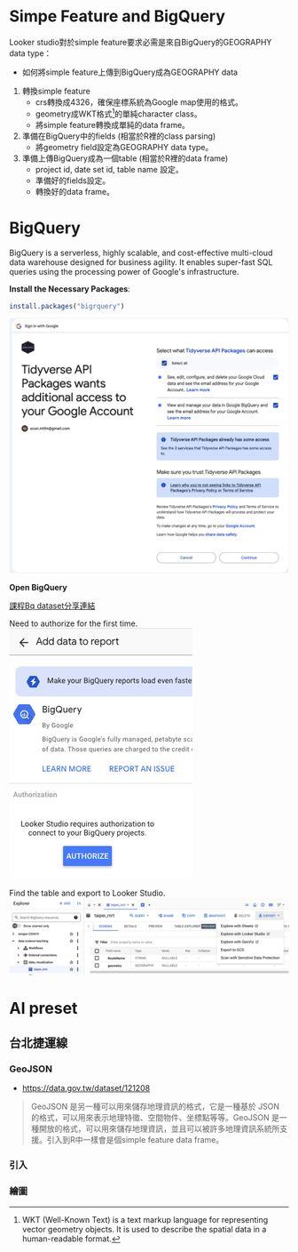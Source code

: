 # Simpe Feature and BigQuery

Looker studio對於simple feature要求必需是來自BigQuery的GEOGRAPHY data type：

   - 如何將simple feature上傳到BigQuery成為GEOGRAPHY data

1. 轉換simple feature
   - crs轉換成4326，確保座標系統為Google map使用的格式。
   - geometry成WKT格式[^1]的單純character class。
   - 將simple feature轉換成單純的data frame。
2. 準備在BigQuery中的fields (相當於R裡的class parsing)
   - 將geometry field設定為GEOGRAPHY data type。
3. 準備上傳BigQuery成為一個table (相當於R裡的data frame)  
   - project id, date set id, table name 設定。
   - 準備好的fields設定。
   - 轉換好的data frame。


# BigQuery

BigQuery is a serverless, highly scalable, and cost-effective multi-cloud data warehouse designed for business agility. It enables super-fast SQL queries using the processing power of Google's infrastructure.

**Install the Necessary Packages**:
   
   ```r
   install.packages("bigrquery")
   ```

![](../img/2024-12-11-09-24-24.png)

**Open BigQuery**

[課程Bq dataset分享連結](https://console.cloud.google.com/bigquery?ws=!1m4!1m3!3m2!1sdata-science-teaching!2sdata_visualization)

Need to authorize for the first time.  
![](../img/2024-12-11-09-32-40.png)

Find the table and export to Looker Studio.  
![](../img/2024-12-11-09-56-20.png)

# AI preset

## 台北捷運線

### GeoJSON

  - <https://data.gov.tw/dataset/121208>

> GeoJSON 是另一種可以用來儲存地理資訊的格式，它是一種基於 JSON 的格式，可以用來表示地理特徵、空間物件、坐標點等等。GeoJSON 是一種開放的格式，可以用來儲存地理資訊，並且可以被許多地理資訊系統所支援。引入到R中一樣會是個simple feature data frame。

### 引入


### 繪圖



[^1]: WKT (Well-Known Text) is a text markup language for representing vector geometry objects. It is used to describe the spatial data in a human-readable format.